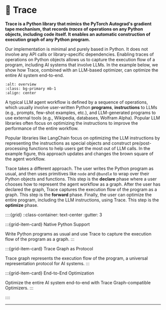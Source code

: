 # 🎯 Trace

**Trace is a Python library that mimics the PyTorch Autograd's gradient tape mechanism, that records *traces* of operations on any Python objects,
including code itself. It enables an automatic construction of execution graph of any Python program.**

Our implementation is minimal and purely based in Python. It does not involve any API calls or library-specific dependencies.
Enabling traces of operations on Python objects allows us to capture the execution flow of a program, including AI systems that involve LLMs.
In the example below, we show how Trace, combined with an LLM-based optimizer, can optimize the entire AI system end-to-end.

```{image} images/agent_workflow.png
:alt: overview
:class: bg-primary mb-1
:align: center
```

A typical LLM agent workflow is defined by a sequence of operations, which usually involve user-written Python **programs**, **instructions** to LLMs (e.g.,
prompts, few-shot examples, etc.), and LLM-generated programs to use external tools (e.g., Wikipedia, databases, Wolfram Alpha). Popular LLM libraries often focus on optimizing the instructions to improve the performance of the entire workflow.

Popular libraries like LangChain focus on optimizing the LLM instructions by representing the instructions as special objects
and construct pre/post-processing functions to help users get the most out of LLM calls. In the example figure, this approach updates
and changes the brown square of the agent workflow.

Trace takes a different approach. 
The user writes the Python program as usual, and then uses primitives like `node` and `@bundle` to wrap over their Python objects and functions.
This step is the **declare** phase where a user chooses how to represent the agent workflow as a graph.
After the user has declared the graph, Trace captures the execution flow of the program as a graph. This step is the **forward** phase.
Finally, the user can optimize the entire program, including the LLM instructions, using Trace. This step is the **optimize** phase.


::::{grid}
::class-container: text-center :gutter: 3

:::{grid-item-card} Native Python Support

Write Python programs as usual and use Trace to capture the execution flow of the program as a graph.
:::

:::{grid-item-card} Trace Graph as Protocol

Trace graph represents the execution flow of the program, a universal representation protocol for AI systems.
:::

:::{grid-item-card} End-to-End Optimization
 
Optimize the entire AI system end-to-end with Trace Graph-compatible Optimizers.
:::

::::



----


<!-- ```{tableofcontents}
``` -->

